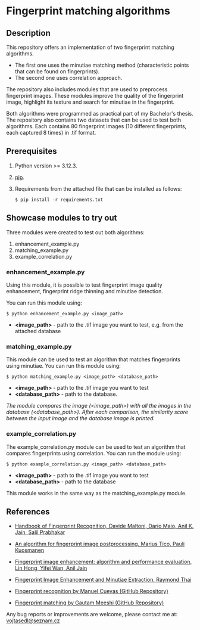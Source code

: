 # Fingerprint matching algorithms

## Description

This repository offers an implementation of two fingerprint matching algorithms. 

- The first one uses the minutiae matching method (characteristic points that can be found on fingerprints). 
- The second one uses correlation approach.

The repository also includes modules that are used to preprocess fingerprint images. These modules improve the quality of the fingerprint image, highlight its texture and search for minutiae in the fingerprint. 

Both algorithms were programmed as practical part of my Bachelor's thesis. The repository also contains two datasets that can be used to test both algorithms. Each contains 80 fingerprint images (10 different fingerprints, each captured 8 times) in .tif format.


## Prerequisites

1. Python version >= 3.12.3.

2. [pip](https://pip.pypa.io/en/stable/installation/).

3. Requirements from the attached file that can be installed as follows:
    ```
    $ pip install -r requirements.txt
    ```


## Showcase modules to try out

Three modules were created to test out both algorithms:

1. enhancement_example.py
2. matching_example.py
3. example_correlation.py

### enhancement_example.py

Using this module, it is possible to test fingerprint image quality enhancement, fingerprint ridge thinning and minutiae detection. 

You can run this module using: 
```
$ python enhancement_example.py <image_path>
```
- <strong> <image_path> </strong> - path to the .tif image you want to test, e.g. from the attached database

### matching_example.py

This module can be used to test an algorithm that matches fingerprints using minutiae. You can run this module using:
```
$ python matching_example.py <image_path> <database_path>
```
- <strong> <image_path> </strong> - path to the .tif image you want to test
- <strong> <database_path> </strong> - path to the database.

<i> The module compares the image (<image_path>) with all the images in the database (<database_path>). After each comparison, the similarity score between the input image and the database image is printed. </i>


### example_correlation.py

The example_correlation.py module can be used to test an algorithm that compares fingerprints using correlation. You can run the module using:
```
$ python example_correlation.py <image_path> <database_path> 
```
- <strong> <image_path> </strong> - path to the .tif image you want to test
- <strong> <database_path> </strong> - path to the database

This module works in the same way as the matching_example.py module.

## References

- [Handbook of Fingerprint Recognition, Davide Maltoni, Dario Maio, Anil K. Jain, Salil Prabhakar](https://nguyenthihanh.wordpress.com/wp-content/uploads/2015/08/handbook-of-fingerprint-recognition.pdf)

- [An algorithm for fingerprint image postprocessing, Marius Tico, Pauli Kuosmanen](https://ieeexplore.ieee.org/document/911285)

- [Fingerprint image enhancement: algorithm and performance evaluation, Lin Hong, Yifei Wan, Anil Jain](https://ieeexplore.ieee.org/document/709565)

- [Fingerprint Image Enhancement and Minutiae Extraction, Raymond Thai](https://www.peterkovesi.com/studentprojects/raymondthai/RaymondThai.pdf)

- [Fingerprint recognition by Manuel Cuevas (GitHub Repository)](https://github.com/cuevas1208/fingerprint_recognition?tab=readme-ov-file)

- [Fingerprint matching by Gautam Meeshi (GitHub Repository)](https://github.com/gbnm2001/SIL775-fingerprint-matching)


Any bug reports or improvements are welcome, please contact me at: vojtasedl@seznam.cz

